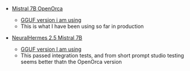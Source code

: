 - [Mistral 7B OpenOrca](https://huggingface.co/Open-Orca/Mistral-7B-OpenOrca)
    - [GGUF version i am using](https://huggingface.co/TheBloke/Mistral-7B-OpenOrca-GGUF)
    - This is what I have been using so far in production

- [NeuralHermes 2.5 Mistral 7B](https://huggingface.co/mlabonne/NeuralHermes-2.5-Mistral-7B)
    - [GGUF version I am using](https://huggingface.co/TheBloke/NeuralHermes-2.5-Mistral-7B-GGUF)
    - This passed integration tests, and from short prompt studio testing seems better thatn the OpenOrca version

